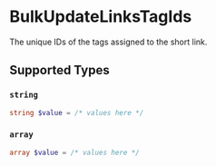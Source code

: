 # BulkUpdateLinksTagIds

The unique IDs of the tags assigned to the short link.


## Supported Types

### `string`

```php
string $value = /* values here */
```

### `array`

```php
array $value = /* values here */
```

